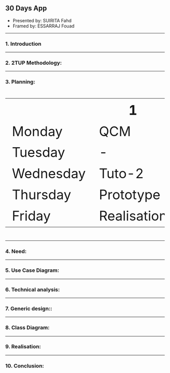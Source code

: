 ## **30 Days App**

- Presented by: SUIRITA Fahd
- Framed by: ESSARRAJ Fouad

---

### **1. Introduction**

---

### **2. 2TUP Methodology:**

---

### **3. Planning:**

<table style="font-size: 42px" >
  <tr>
    <th></th>
    <th>1</th>
    <th>2</th>
    <th>3</th>
  </tr>
  <tr>
    <td>Monday</td>
    <td>QCM</td>
    <td>Tuto-1</td>
    <td>Tuto-1</td>
  </tr>
  <tr>
    <td>Tuesday</td>
    <td>-</td>
    <td>-</td>
    <td>Tuto-2</td>
  </tr>
  <tr>
    <td>Wednesday</td>
    <td>Tuto-2</td>
    <td>Tuto-3</td>
    <td>Tuto-3</td>
  </tr>
  <tr>
    <td>Thursday</td>
    <td>Prototype</td>
    <td>File_rouge</td>
    <td>Prototype</td>
  </tr>
  <tr>
    <td>Friday</td>
    <td>Realisation</td>
    <td>Realisation</td>
    <td>File_rouge</td>
  </tr>
</table>

---

### **4. Need:**

---

### **5. Use Case Diagram:**

---

### **6. Technical analysis:**

---

### **7. Generic design::**

---

### **8. Class Diagram:**

---

### **9. Realisation:**

---

### **10. Conclusion:**
